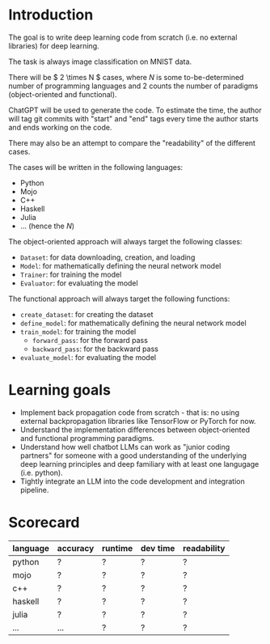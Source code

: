 # Introduction

The goal is to write deep learning code from scratch (i.e. no external libraries) for deep learning.

The task is always image classification on MNIST data.

There will be $ 2 \times N $ cases,
where $N$ is some to-be-determined number of programming languages
and $2$ counts the number of paradigms (object-oriented and functional).

ChatGPT will be used to generate the code.
To estimate the time, the author will tag git commits with "start" and "end" tags
every time the author starts and ends working on the code.

There may also be an attempt to compare the "readability" of the different cases.

The cases will be written in the following languages:
- Python
- Mojo
- C++
- Haskell
- Julia
- ... (hence the $N$)

The object-oriented approach will always target the following classes:
- `Dataset`: for data downloading, creation, and loading
- `Model`: for mathematically defining the neural network model
- `Trainer`: for training the model
- `Evaluator`: for evaluating the model

The functional approach will always target the following functions:
- `create_dataset`: for creating the dataset
- `define_model`: for mathematically defining the neural network model
- `train_model`: for training the model
  - `forward_pass`: for the forward pass
  - `backward_pass`: for the backward pass
- `evaluate_model`: for evaluating the model

# Learning goals

- Implement back propagation code from scratch - that is: no using external backpropagation libraries like TensorFlow or PyTorch for now.
- Understand the implementation differences between object-oriented and functional programming paradigms.
- Understand how well chatbot LLMs can work as "junior coding partners" for someone with a good understanding of the underlying deep learning principles and deep familiary with at least one langugage (i.e. python).
- Tightly integrate an LLM into the code development and integration pipeline.

# Scorecard

| language | accuracy | runtime  | dev time | readability |
|----------|----------|----------|----------|-------------|
| python   | ?        | ?        | ?        | ?           |
| mojo     | ?        | ?        | ?        | ?           |
| c++      | ?        | ?        | ?        | ?           |
| haskell  | ?        | ?        | ?        | ?           |
| julia    | ?        | ?        | ?        | ?           |
| ...      | ...      | ?        | ?        | ?           |